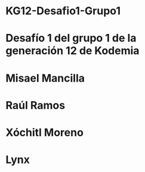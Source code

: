 # KG12-Desafio1-Grupo1
# Desafío 1 del grupo 1 de la generación 12 de Kodemia
 
# Misael Mancilla
# Raúl Ramos
# Xóchitl Moreno
# Lynx